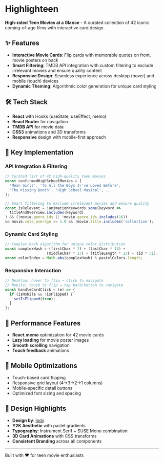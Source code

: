 # Highlighteen

**High-rated Teen Movies at a Glance** - A curated collection of 42 iconic coming-of-age films with interactive card design.

## ✨ Features

- **Interactive Movie Cards**: Flip cards with memorable quotes on front, movie posters on back
- **Smart Filtering**: TMDB API integration with custom filtering to exclude irrelevant movies and ensure quality content
- **Responsive Design**: Seamless experience across desktop (hover) and mobile (touch) devices
- **Dynamic Theming**: Algorithmic color generation for unique card styling

## 🛠 Tech Stack

- **React** with Hooks (useState, useEffect, memo)
- **React Router** for navigation
- **TMDB API** for movie data
- **CSS3** animations and 3D transforms
- **Responsive** design with mobile-first approach

## 🎯 Key Implementation

### API Integration & Filtering
```javascript
// Curated list of 42 high-quality teen movies
const confirmedHighSchoolMovies = [
  'Mean Girls', 'To All the Boys I\'ve Loved Before', 
  'The Kissing Booth', 'High School Musical', ...
];

// Smart filtering to exclude irrelevant movies and ensure quality
const isRelevant = !animationKeywords.some(keyword => 
  titleAndOverview.includes(keyword)
) && (!movie.genre_ids || !movie.genre_ids.includes(16)) 
&& movie.vote_average >= 3.0 && !movie.title.includes('collection');
```

### Dynamic Card Styling
```javascript
// Complex hash algorithm for unique color distribution
const complexHash = (firstChar * 7) + (lastChar * 13) + 
                   (middleChar * 17) + (titleLength * 23) + (id * 31);
const colorIndex = Math.abs(complexHash) % pastelColors.length;
```

### Responsive Interaction
```javascript
// Desktop: hover to flip → click to navigate
// Mobile: touch to flip → tap back/button to navigate
const handleCardClick = (e) => {
  if (isMobile && !isFlipped) {
    setIsFlipped(true);
  }
};
```

## 🚀 Performance Features

- **React.memo** optimization for 42 movie cards
- **Lazy loading** for movie poster images
- **Smooth scrolling** navigation
- **Touch feedback** animations

## 📱 Mobile Optimizations

- Touch-based card flipping
- Responsive grid layout (4→3→2→1 columns)
- Mobile-specific detail buttons
- Optimized font sizing and spacing

## 🎨 Design Highlights

- **Design by**: [lody](https://www.linkedin.com/in/artistlody/)
- **Y2K Aesthetic** with pastel gradients
- **Typography**: Instrument Serif + SUSE Mono combination
- **3D Card Animations** with CSS transforms
- **Consistent Branding** across all components

---

Built with ❤️ for teen movie enthusiasts